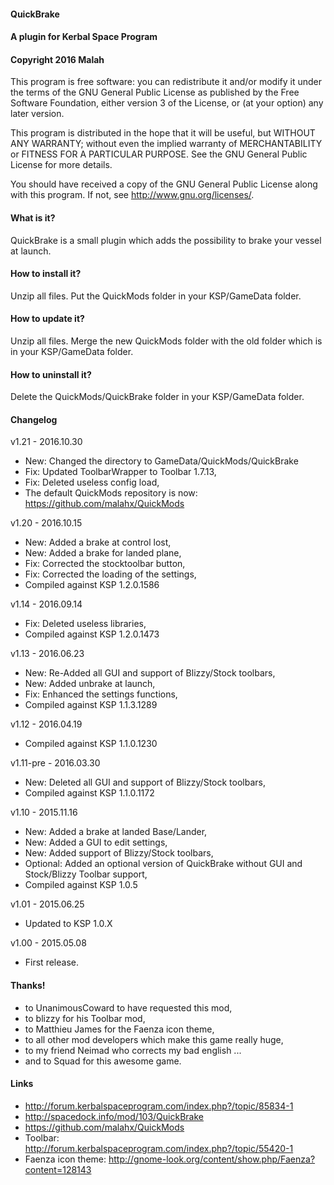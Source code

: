 ﻿#### QuickBrake
#### A plugin for Kerbal Space Program
#### Copyright 2016 Malah

This program is free software: you can redistribute it and/or modify
it under the terms of the GNU General Public License as published by
the Free Software Foundation, either version 3 of the License, or
(at your option) any later version.

This program is distributed in the hope that it will be useful,
but WITHOUT ANY WARRANTY; without even the implied warranty of
MERCHANTABILITY or FITNESS FOR A PARTICULAR PURPOSE.  See the
GNU General Public License for more details.

You should have received a copy of the GNU General Public License
along with this program.  If not, see <http://www.gnu.org/licenses/>. 


#### What is it?

QuickBrake is a small plugin which adds the possibility to brake your vessel at launch.

#### How to install it?

Unzip all files. Put the QuickMods folder in your KSP/GameData folder.

#### How to update it?

Unzip all files. Merge the new QuickMods folder with the old folder which is in your KSP/GameData folder.

#### How to uninstall it?

Delete the QuickMods/QuickBrake folder in your KSP/GameData folder.

#### Changelog

v1.21 - 2016.10.30
* New: Changed the directory to GameData/QuickMods/QuickBrake
* Fix: Updated ToolbarWrapper to Toolbar 1.7.13,
* Fix: Deleted useless config load,
* The default QuickMods repository is now: https://github.com/malahx/QuickMods

v1.20 - 2016.10.15
* New: Added a brake at control lost,
* New: Added a brake for landed plane,
* Fix: Corrected the stocktoolbar button,
* Fix: Corrected the loading of the settings,
* Compiled against KSP 1.2.0.1586

v1.14 - 2016.09.14
* Fix: Deleted useless libraries,
* Compiled against KSP 1.2.0.1473

v1.13 - 2016.06.23
* New: Re-Added all GUI and support of Blizzy/Stock toolbars,
* New: Added unbrake at launch,
* Fix: Enhanced the settings functions,
* Compiled against KSP 1.1.3.1289

v1.12 - 2016.04.19
* Compiled against KSP 1.1.0.1230

v1.11-pre - 2016.03.30
* New: Deleted all GUI and support of Blizzy/Stock toolbars,
* Compiled against KSP 1.1.0.1172

v1.10 - 2015.11.16
* New: Added a brake at landed Base/Lander,
* New: Added a GUI to edit settings,
* New: Added support of Blizzy/Stock toolbars,
* Optional: Added an optional version of QuickBrake without GUI and Stock/Blizzy Toolbar support,
* Compiled against KSP 1.0.5

v1.01 - 2015.06.25
* Updated to KSP 1.0.X

v1.00 - 2015.05.08
* First release.

#### Thanks!

* to UnanimousCoward to have requested this mod,
* to blizzy for his Toolbar mod,
* to Matthieu James for the Faenza icon theme,
* to all other mod developers which make this game really huge,
* to my friend Neimad who corrects my bad english ...
* and to Squad for this awesome game.

#### Links

* http://forum.kerbalspaceprogram.com/index.php?/topic/85834-1
* http://spacedock.info/mod/103/QuickBrake
* https://github.com/malahx/QuickMods
* Toolbar: http://forum.kerbalspaceprogram.com/index.php?/topic/55420-1
* Faenza icon theme: http://gnome-look.org/content/show.php/Faenza?content=128143
